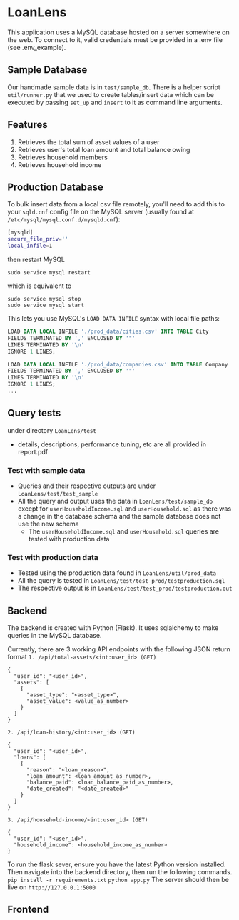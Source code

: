 # LoanLens

This application uses a MySQL database hosted on a server somewhere on the web. 
To connect to it, valid credentials must be provided in a .env file (see .env_example).

## Sample Database
Our handmade sample data is in `test/sample_db`. There is a helper script `util/runner.py` that we used to create tables/insert data which can be executed by passing `set_up` and `insert` to it as command line arguments.

## Features
1. Retrieves the total sum of asset values of a user
2. Retrieves user's total loan amount and total balance owing
3. Retrieves household members
4. Retrieves household income

## Production Database
To bulk insert data from a local csv file remotely, you'll need to add this to your `sqld.cnf` config file on the MySQL server (usually found at `/etc/mysql/mysql.conf.d/mysqld.cnf`):
```bash
[mysqld]
secure_file_priv=''
local_infile=1
```

then restart MySQL
```
sudo service mysql restart
```

which is equivalent to
```
sudo service mysql stop
sudo service mysql start
```

This lets you use MySQL's `LOAD DATA INFILE` syntax with local file paths:
``` sql
LOAD DATA LOCAL INFILE './prod_data/cities.csv' INTO TABLE City
FIELDS TERMINATED BY ',' ENCLOSED BY '"'
LINES TERMINATED BY '\n'
IGNORE 1 LINES;

LOAD DATA LOCAL INFILE './prod_data/companies.csv' INTO TABLE Company
FIELDS TERMINATED BY ',' ENCLOSED BY '"'
LINES TERMINATED BY '\n'
IGNORE 1 LINES;
...
```

## Query tests
under directory `LoanLens/test`
- details, descriptions, performance tuning, etc are all provided in report.pdf

### Test with sample data
- Queries and their respective outputs are under `LoanLens/test/test_sample`
- All the query and output uses the data in `LoanLens/test/sample_db` except for `userHouseholdIncome.sql` and `userHousehold.sql` as there was a change in the database schema and the sample database does not use the new schema
    - The `userHouseholdIncome.sql` and `userHousehold.sql` queries are tested with production data

### Test with production data
- Tested using the production data found in `LoanLens/util/prod_data`
- All the query is tested in `LoanLens/test/test_prod/testproduction.sql`
- The respective output is in `LoanLens/test/test_prod/testproduction.out`

## Backend
The backend is created with Python (Flask). It uses sqlalchemy to make queries in the MySQL database.

Currently, there are 3 working API endpoints with the following JSON return format
```1. /api/total-assets/<int:user_id> (GET)```
```
{
  "user_id": "<user_id>",
  "assets": [
    {
      "asset_type": "<asset_type>",
      "asset_value": <value_as_number>
    }
  ]
}
```
```2. /api/loan-history/<int:user_id> (GET)```
```
{
  "user_id": "<user_id>",
  "loans": [
    {
      "reason": "<loan_reason>",
      "loan_amount": <loan_amount_as_number>,
      "balance_paid": <loan_balance_paid_as_number>,
      "date_created": "<date_created>"
    }
  ]
}
```
```3. /api/household-income/<int:user_id> (GET)```
```
{
  "user_id": "<user_id>",
  "household_income": <household_income_as_number>
}
```

To run the flask sever, ensure you have the latest Python version installed. Then navigate into the backend directory, then run the following commands. 
```pip install -r requirements.txt``` 
```python app.py```
The server should then be live on ```http://127.0.0.1:5000```
## Frontend
